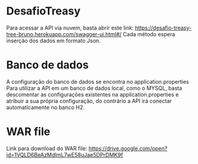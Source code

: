 # DesafioTreasy

Para acessar a API via nuvem, basta abrir este link: https://desafio-treasy-tree-bruno.herokuapp.com/swagger-ui.html#/
Cada método espera inserção dos dados em formato Json.

# Banco de dados
A configuração do banco de dados se encontra no application.properties
Para utilizar a API em um banco de dados local, como o MYSQL, basta descomentar as configurações existentes na application.properties e atribuir a sua própria configuração, do contrário a API irá conectar automaticamente no banco H2.

# WAR file

Link para download do WAR file: https://drive.google.com/open?id=1VQLD6BeAzMdImL7wE58uJae5DPrDMK9f

